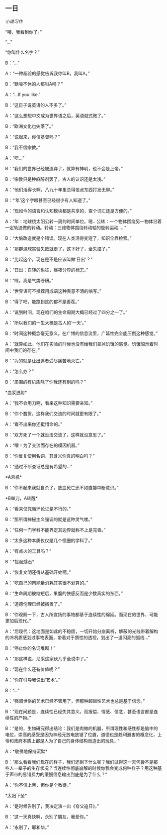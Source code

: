 ## 一日

*小说习作*

<!-- more -->

“喂，我看到你了。”

“...”

“你叫什么名字？”

B：“...”

A：“一种超验的感觉告诉我你叫B，我叫A。”

B：“聒噪不休的人都叫A吗？”

A：“...If you like.”

B：“这日子说英语的人不多了。”

A：“这么想想中文成为世界语之后，英语就式微了。”

B：“欧洲文化也失落了。”

A：“说起来，你信基督吗？”

B：“我不信宗教。”

A：“唔...”

B：“我们的世界已经被遗弃了，就算有神明，也不会是上帝。”

B：“宗教只是种麻醉剂罢了，古人的认识还是太浅。”

A：“他们活得长啊，八九十年里总得信点东西打发无聊。”

B：“‘年’这个字眼甚至已经很少有人知道了。”

A：“现如今的语言和认知模块都是共享的，查个词汇还是方便的。”

A：“年：地球绕太阳公转一周的时间单位。嗯..  公转：一个物体围绕另一物体沿着一定轨迹做的转动。转动：三维物体围绕转动轴的旋转运动.....”

B：“大脑改造就是个错误。现在人类活得变短了，知识全靠检索。”

A：“那群混球实验失败就走了，这下好了，全失控了。”

B：“比起这个，现在是不是应该叫做‘日出’？”

A：“日出：自转的象征，昼夜分界的标志。”

B：“嘿，真是气势磅礴。”

A：“世界语可不推荐用成语这种表意不清的缩写。”

B：“得了吧，能跑到这的都不是善茬。”

A：“说到时间，现在咱们的生命周期大概已经过了四分之一了。”

A：“所以我们的一生大概是古人的‘一天’。”

B：“时间这种概念毫无意义。在广博的信息流里，广延性完全能压倒这种感觉。”

A：“就算如此，他们在实验的时候也没有给我们拿掉饥饿的感觉。饥饿昭示着时间中我们的存在。”

B：“为的就是让出逃者受尽痛苦地灭亡。”

A：“怎么办？”

B：“周围的有机质除了你我还有别的吗？”

\*血浆迸射*

A：“我不会用刀啊，看来这种知识需要亲知。”

B：“你个蠢货，这样我们交流的时间就更有限了。”

A：“看不出来你还挺惜命的。”

B：“双方死了一个就没法交流了，这样就没意思了。”

A：“嚯！为了交流而存在的模因机器。”

B：“你反复使用名词，其含义你真的明白吗？”

A：“通过不断查证总是有希望的...”

\*A宕机\*

B：“你不起来我就自杀了，放血死亡还不如直接中断意识。”

\*B举刀，A转醒\*

A：“看来仅凭循环论证是不行的。”

B：“那所谓神秘主义强调的就是这种灵气喽。”

A：“任何一门学科不能界定其边界就称不上是完善。”

B：“太多这种本质仅仅是几个怪圈的学科了。”

A：“有点火的工具吗？”

B：\*捡起燧石\*

A：“恢复文明还得从基础开始啊。”

A：“吃自己的肉能量消耗其实很不划算的。”

B：“生命周期被缩短后，果腹的快感反而是少数真实的东西。”

A：“道德伦理已经被搁置了。”

B：“你观察一下，古人所宣扬的事物都基于连续性的绵延。而现在的世界，可能更加后现代。”

A：“后现代：这地面是如此的不稳固，一切开始分崩离析，解蔽的光线带着解构的冷冽质感划过事物表面，带着对于质性的透视，划出了一道闪亮的弧线...”

B：“停止你的名词堆砌！”

A：“那这样说，尼采这家伙几乎全说中了。”

B：“现在什么还有价值呢？”

A：“你在引导我说出‘艺术’。”

B：“...”

A：“强调世俗的艺术已经不管用了，但那种超越性艺术也总是基于信念。”

B：“现在问题是，连续性已经失其意义。而报偿、情感、信念，甚至语言都是连续性的产物。”

B：“是的，生物研究得出结论：我们是肉做的机器，所谓理性和感性都是脑中的电位，崇高的感受是因为神经元放电放错了位置，道德也是趋利避害的概念化，上帝和政府本质上都是人为了自己的身体结构而造出的玩具...”

A：\*敬畏地保持沉默\*

B：“那么看看我们现在的样子，我们还剩下什么呢？我们过得这一天何尝不是那些人一辈子的生存状况？当连续性彻底崩解的时候你我会变成何种样子？用这种基于声带的易错费力的缓慢信息输出到底是为了什么？”

A：“你不信上帝，但你是个教徒。”

\*太阳下坠\*

A：“是时候告别了，我决定演一出《夸父追日》。”

B：“这一天真快啊，永别了朋友，我爱你。”

A：“永别了，耶和华。”